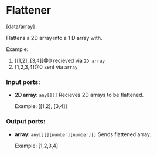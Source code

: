 # Flattener

[data/array]

Flattens a 2D array into a  1 D array with.

Example:
1. [[1,2], [3,4]]@0 recieved via `2D array`
2. [1,2,3,4]@0 sent via `array` 

### Input ports:

* __2D array__: `any[][]`
    Recieves 2D arrays to be flattened.
    
    Example:
    [[1,2], [3,4]]



### Output ports:

* __array__: `any[][][number][number][]`
    Sends flattened array.
    
    Example:
    [1,2,3,4]



